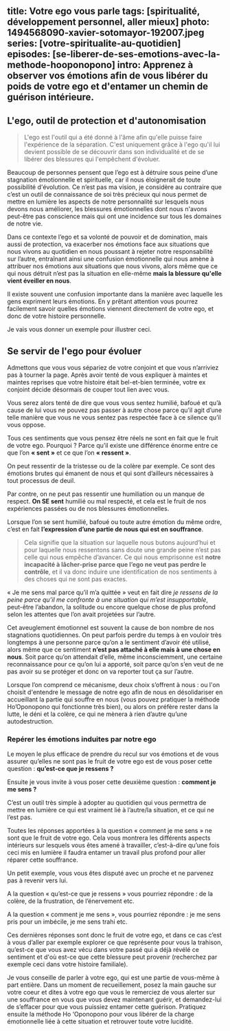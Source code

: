 title: Votre ego vous parle
tags: [spiritualité, développement personnel, aller mieux]
photo: 1494568090-xavier-sotomayor-192007.jpeg
series: [votre-spiritualite-au-quotidien]
episodes: [se-liberer-de-ses-emotions-avec-la-methode-hooponopono]
intro: Apprenez à observer vos émotions afin de vous libérer du poids de votre ego et d'entamer un chemin de guérison intérieure.
---
## L'ego, outil de protection et d'autonomisation ##

>L'ego est l'outil qui a été donné à l'âme afin qu'elle puisse faire l'expérience de la séparation. C'est uniquement grâce à l'ego qu'il lui devient possible de se découvrir dans son individualité et de se libérer des blessures qui l'empêchent d'évoluer.

Beaucoup de personnes pensent que l’ego est à détruire sous peine d’une stagnation émotionnelle et spirituelle, car il nous éloignerait de toute possibilité d'évolution. Ce n’est pas ma vision, je considère au contraire que c’est un outil de connaissance de soi très précieux qui nous permet de mettre en lumière les aspects de notre personnalité sur lesquels nous devons nous améliorer, les blessures émotionnelles dont nous n'avons peut-être pas conscience mais qui ont une incidence sur tous les domaines de notre vie.

Dans ce contexte l’ego et sa volonté de pouvoir et de domination, mais aussi de protection, va exacerber nos émotions face aux situations que nous vivons au quotidien en nous poussant à rejeter notre responsabilité sur l’autre, entraînant ainsi une confusion émotionnelle qui nous amène à attribuer nos émotions aux situations que nous vivons, alors même que ce qui nous détruit n’est pas la situation en elle-même **mais la blessure qu'elle vient éveiller en nous**.

Il existe souvent une confusion importante dans la manière avec laquelle les gens expriment leurs émotions. En y prêtant attention vous pourrez facilement savoir quelles émotions viennent directement de votre ego, et donc de votre histoire personnelle.

Je vais vous donner un exemple pour illustrer ceci.

## Se servir de l'ego pour évoluer ##

Admettons que vous vous sépariez de votre conjoint et que vous n’arriviez pas à tourner la page. Après avoir tenté de vous expliquer à maintes et maintes reprises que votre histoire était bel-et-bien terminée, votre ex conjoint décide désormais de couper tout lien avec vous.

Vous serez alors tenté de dire que vous vous sentez humilié, bafoué et qu’à cause de lui vous ne pouvez pas passer à autre chose parce qu’il agit d’une telle manière que vous ne vous sentez pas respectée face à ce silence qu’il vous oppose.

Tous ces sentiments que vous pensez être réels ne sont en fait que le fruit de votre ego.
Pourquoi ? Parce qu’il existe une différence énorme entre ce que l’on **« sent »** et ce que l’on **« ressent »**.

On peut ressentir de la tristesse ou de la colère par exemple. Ce sont des émotions brutes qui émanent de nous et qui sont d’ailleurs nécessaires à tout processus de deuil. 

Par contre, on ne peut pas ressentir une humiliation ou un manque de respect. **On SE sent** humilié ou mal respecté, et cela est le fruit de nos expériences passées ou de nos blessures émotionnelles. 

Lorsque l’on se sent humilié, bafoué ou toute autre émotion du même ordre, c’est en fait **l’expression d’une partie de nous qui est en souffrance**.

>Cela signifie que la situation sur laquelle nous butons aujourd’hui et pour laquelle nous ressentons sans doute une grande peine n’est pas celle qui nous empêche d’avancer. Ce qui nous emprisonne est **notre incapacité à lâcher-prise parce que l’ego ne veut pas perdre le contrôle**, et il va donc induire une identification de nos sentiments à des choses qui ne sont pas exactes. 

« Je me sens mal parce qu’il m’a quittée » veut en fait dire *je ressens de la peine parce qu’il me confronte à une situation qui m’est insupportable*, peut-être l’abandon, la solitude ou encore quelque chose de plus profond selon les attentes que l’on avait projetées sur l’autre. 

Cet aveuglement émotionnel est souvent la cause de bon nombre de nos stagnations quotidiennes. On peut parfois perdre du temps à en vouloir très longtemps à une personne parce qu’on a le sentiment d’avoir été utilisé, alors même que ce sentiment **n’est pas attaché à elle mais à une chose en nous**. Soit parce qu’on attendait d’elle, même inconsciemment, une certaine reconnaissance pour ce qu’on lui a apporté, soit parce qu’on s’en veut de ne pas avoir su se protéger et donc on va reporter tout ça sur l’autre.

Lorsque l’on comprend ce mécanisme, deux choix s’offrent à nous : ou l'on choisit d'entendre le message de notre ego afin de nous en désolidariser en accueillant la partie qui souffre en nous (vous pouvez pratiquer la méthode Ho’Oponopono qui fonctionne très bien), ou alors on préfère rester dans la lutte, le déni et la colère, ce qui ne mènera à rien d’autre qu’une autodestruction.

### Repérer les émotions induites par notre ego ###

Le moyen le plus efficace de prendre du recul sur vos émotions et de vous assurer qu’elles ne sont pas le fruit de votre ego est de vous poser cette question : **qu’est-ce que je ressens ?**

Ensuite je vous invite à vous poser cette deuxième question : **comment je me sens ?**

C’est un outil très simple à adopter au quotidien qui vous permettra de mettre en lumière ce qui est vraiment lié à l’autre/la situation, et ce qui ne l’est pas.

Toutes les réponses apportées à la question « comment je me sens » ne sont que le fruit de votre ego. Cela vous montrera les différents aspects intérieurs sur lesquels vous êtes amené à travailler, c’est-à-dire qu’une fois ceci mis en lumière il faudra entamer un travail plus profond pour aller réparer cette souffrance.

Un petit exemple, vous vous êtes disputé avec un proche et ne parvenez pas à revenir vers lui.

A la question « qu’est-ce que je ressens » vous pourriez répondre : de la colère, de la frustration, de l’énervement etc.

A la question « comment je me sens », vous pourriez répondre : je me sens pris pour un imbécile, je me sens trahi etc.

Ces dernières réponses sont donc le fruit de votre ego, et dans ce cas c’est à vous d’aller par exemple explorer ce que représente pour vous la trahison, qu’est-ce que vous avez vécu dans votre passé qui a déjà révélé ce sentiment et d'où est-ce que cette blessure peut provenir (recherchez par exemple ceci dans votre histoire familiale).

Je vous conseille de parler à votre ego, qui est une partie de vous-même à part entière. Dans un moment de recueillement, posez la main gauche sur votre coeur et dites à votre ego que vous le remerciez de vous alerter sur une souffrance en vous que vous devez maintenant guérir, et demandez-lui de s’effacer pour que vous puissiez entamer cette guérison. Pratiquez ensuite la méthode Ho ‘Oponopono pour vous libérer de la charge émotionnelle liée à cette situation et retrouver toute votre lucidité.
